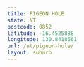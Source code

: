```yaml
---
title: PIGEON HOLE
state: NT
postcode: 0852
latitude: -16.4525888
longitude: 130.8418661
url: /nt/pigeon-hole/
layout: suburb
---
```

